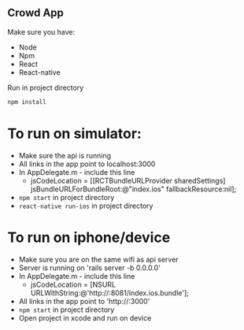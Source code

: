 ## Crowd App

Make sure you have:

* Node
* Npm
* React
* React-native

Run in project directory
```sh
npm install
```

# To run on simulator:

* Make sure the api is running
* All links in the app point to localhost:3000
* In AppDelegate.m - include this line
    -    jsCodeLocation = [[RCTBundleURLProvider sharedSettings] jsBundleURLForBundleRoot:@"index.ios" fallbackResource:nil];
* `npm start` in project directory
* `react-native run-ios` in project directory

# To run on iphone/device

* Make sure you are on the same wifi as api server
* Server is running on 'rails server -b 0.0.0.0'
* In AppDelegate.m - include this line
    - jsCodeLocation = [NSURL URLWithString:@'http://<API-IP-ADDRESS>:8081/index.ios.bundle'];
* All links in the app point to 'http://<API-IP-ADDRESS>:3000'
* `npm start` in project directory
* Open project in xcode and run on device
